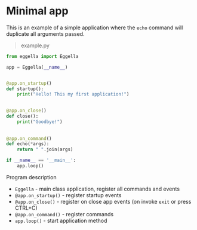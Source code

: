 # Minimal app

This is an example of a simple application where the 
`echo` command will duplicate all arguments passed. 

> example.py
```python
from eggella import Eggella

app = Eggella(__name__)


@app.on_startup()
def startup():
    print("Hello! This my first application!")

    
@app.on_close()
def close():
    print("Goodbye!")
    
    
@app.on_command()
def echo(*args):
    return " ".join(args)

if __name__ == '__main__':
    app.loop()
```



Program description
- `Eggella` - main class application, register all commands and events 
- `@app.on_startup()` - register startup events
- `@app.on_close()` - register on close app events (on invoke `exit` or press CTRL+C)
- `@app.on_command()` - register commands
- `app.loop()` - start application method 
